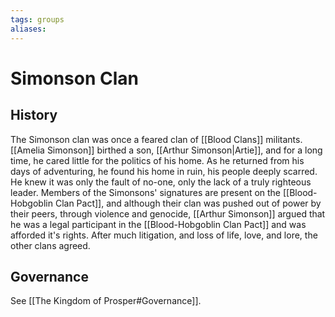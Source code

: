 ```yaml
---
tags: groups
aliases:
---
```


# Simonson Clan
## History
The Simonson clan was once a feared clan of [[Blood Clans]] militants. [[Amelia Simonson]] birthed a son, [[Arthur Simonson|Artie]], and for a long time, he cared little for the politics of his home. As he returned from his days of adventuring, he found his home in ruin, his people deeply scarred. He knew it was only the fault of no-one, only the lack of a truly righteous leader. Members of the Simonsons' signatures are present on the [[Blood-Hobgoblin Clan Pact]], and although their clan was pushed out of power by their peers, through violence and genocide, [[Arthur Simonson]] argued that he was a legal participant in the [[Blood-Hobgoblin Clan Pact]] and was afforded it's rights. After much litigation, and loss of life, love, and lore, the other clans agreed.
## Governance
See [[The Kingdom of Prosper#Governance]].
